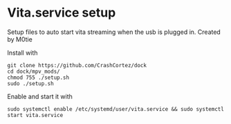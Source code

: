 # Vita.service setup
Setup files to auto start vita streaming when the usb is plugged in. Created by M0tie

Install with

```
git clone https://github.com/CrashCortez/dock
cd dock/mpv_mods/
chmod 755 ./setup.sh
sudo ./setup.sh
```

Enable and start it with
```
sudo systemctl enable /etc/systemd/user/vita.service && sudo systemctl start vita.service
```
